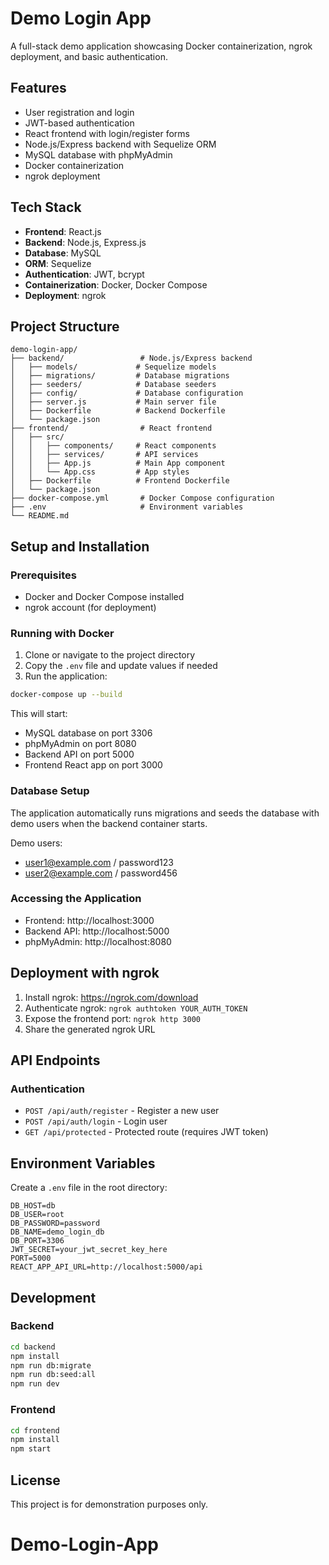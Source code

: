 # Demo Login App

A full-stack demo application showcasing Docker containerization, ngrok deployment, and basic authentication.

## Features

- User registration and login
- JWT-based authentication
- React frontend with login/register forms
- Node.js/Express backend with Sequelize ORM
- MySQL database with phpMyAdmin
- Docker containerization
- ngrok deployment

## Tech Stack

- **Frontend**: React.js
- **Backend**: Node.js, Express.js
- **Database**: MySQL
- **ORM**: Sequelize
- **Authentication**: JWT, bcrypt
- **Containerization**: Docker, Docker Compose
- **Deployment**: ngrok

## Project Structure

```
demo-login-app/
├── backend/                 # Node.js/Express backend
│   ├── models/             # Sequelize models
│   ├── migrations/         # Database migrations
│   ├── seeders/            # Database seeders
│   ├── config/             # Database configuration
│   ├── server.js           # Main server file
│   ├── Dockerfile          # Backend Dockerfile
│   └── package.json
├── frontend/                # React frontend
│   ├── src/
│   │   ├── components/     # React components
│   │   ├── services/       # API services
│   │   ├── App.js          # Main App component
│   │   └── App.css         # App styles
│   ├── Dockerfile          # Frontend Dockerfile
│   └── package.json
├── docker-compose.yml       # Docker Compose configuration
├── .env                     # Environment variables
└── README.md
```

## Setup and Installation

### Prerequisites

- Docker and Docker Compose installed
- ngrok account (for deployment)

### Running with Docker

1. Clone or navigate to the project directory
2. Copy the `.env` file and update values if needed
3. Run the application:

```bash
docker-compose up --build
```

This will start:
- MySQL database on port 3306
- phpMyAdmin on port 8080
- Backend API on port 5000
- Frontend React app on port 3000

### Database Setup

The application automatically runs migrations and seeds the database with demo users when the backend container starts.

Demo users:
- user1@example.com / password123
- user2@example.com / password456

### Accessing the Application

- Frontend: http://localhost:3000
- Backend API: http://localhost:5000
- phpMyAdmin: http://localhost:8080

## Deployment with ngrok

1. Install ngrok: https://ngrok.com/download
2. Authenticate ngrok: `ngrok authtoken YOUR_AUTH_TOKEN`
3. Expose the frontend port: `ngrok http 3000`
4. Share the generated ngrok URL

## API Endpoints

### Authentication

- `POST /api/auth/register` - Register a new user
- `POST /api/auth/login` - Login user
- `GET /api/protected` - Protected route (requires JWT token)

## Environment Variables

Create a `.env` file in the root directory:

```
DB_HOST=db
DB_USER=root
DB_PASSWORD=password
DB_NAME=demo_login_db
DB_PORT=3306
JWT_SECRET=your_jwt_secret_key_here
PORT=5000
REACT_APP_API_URL=http://localhost:5000/api
```

## Development

### Backend

```bash
cd backend
npm install
npm run db:migrate
npm run db:seed:all
npm run dev
```

### Frontend

```bash
cd frontend
npm install
npm start
```

## License

This project is for demonstration purposes only.
# Demo-Login-App

